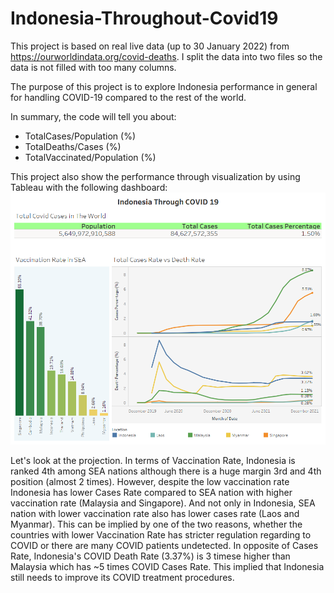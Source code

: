 # Indonesia-Throughout-Covid19

This project is based on real live data (up to 30 January 2022) from https://ourworldindata.org/covid-deaths.
I split the data into two files so the data is not filled with too many columns.

The purpose of this project is to explore Indonesia performance in general for handling COVID-19 compared to the rest of the world.

In summary, the code will tell you about:
- TotalCases/Population (%)
- TotalDeaths/Cases (%)
- TotalVaccinated/Population (%)

This project also show the performance through visualization by using Tableau with the following dashboard:
![This is an image](https://github.com/salmanzf/Indonesia-Throughout-Covid19/blob/main/Indonesia%20Through%20COVID%2019.png)

Let's look at the projection. In terms of Vaccination Rate, Indonesia is ranked 4th among SEA nations although there is a huge margin 3rd and 4th position (almost 2 times). However, despite the low vaccination rate Indonesia has lower Cases Rate compared to SEA nation with higher vaccination rate (Malaysia and Singapore). And not only in Indonesia, SEA nation with lower vaccination rate also has lower cases rate (Laos and Myanmar). This can be implied by one of the two reasons, whether the countries with lower Vaccination Rate has stricter regulation regarding to COVID or there are many COVID patients undetected. In opposite of Cases Rate, Indonesia's COVID Death Rate (3.37%) is 3 timese higher than Malaysia which has ~5 times COVID Cases Rate. This implied that Indonesia still needs to improve its COVID treatment procedures.
